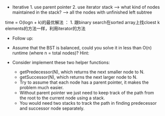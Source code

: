
- Iterative 1. use parent pointer  2. use iterator
stack --> what kind of nodes maintained in the stack? --> all the nodes with unfinished left subtree

time = O(logn + k)的最优解法 ： 1. 跟binary search在sorted array上找cloest k elements的方法一样，利用iterator的方法


- Follow up:
- Assume that the BST is balanced, could you solve it in less than O(n) runtime (where n = total nodes)?
Hint:

 - Consider implement these two helper functions:
    - getPredecessor(N), which returns the next smaller node to N.
     - getSuccessor(N), which returns the next larger node to N.
    - Try to assume that each node has a parent pointer, it makes the problem much easier.
     - Without parent pointer we just need to keep track of the path from the root to the current node using a stack.
    - You would need two stacks to track the path in finding predecessor and successor node separately.